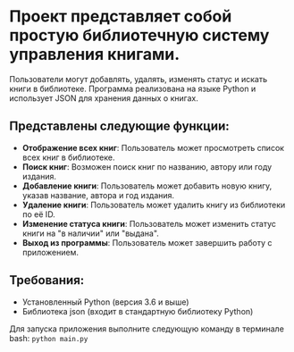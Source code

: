 # Проект представляет собой простую библиотечную систему управления книгами. 
Пользователи могут добавлять, удалять, изменять статус и искать книги в библиотеке. Программа реализована на языке Python и использует JSON для хранения данных о книгах.

## Представлены следующие функции:
- **Отображение всех книг**: Пользователь может просмотреть список всех книг в библиотеке.
- **Поиск книг**: Возможен поиск книг по названию, автору или году издания.
- **Добавление книги**: Пользователь может добавить новую книгу, указав название, автора и год издания.
- **Удаление книги**: Пользователь может удалить книгу из библиотеки по её ID.
- **Изменение статуса книги**: Пользователь может изменить статус книги на "в наличии" или "выдана".
- **Выход из программы**: Пользователь может завершить работу с приложением.

## Требования:
- Установленный Python (версия 3.6 и выше)
- Библиотека json (входит в стандартную библиотеку Python)

Для запуска приложения выполните следующую команду в терминале bash:
`python main.py`
